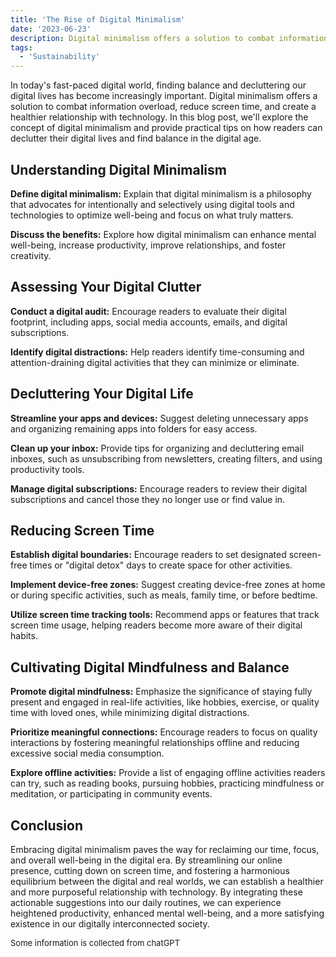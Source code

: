 ```yaml
---
title: 'The Rise of Digital Minimalism'
date: '2023-06-23'
description: Digital minimalism offers a solution to combat information overload, reduce screen time, etc.
tags:
  - 'Sustainability'
---
```


In today's fast-paced digital world, finding balance and decluttering our digital lives has become increasingly important. Digital minimalism offers a solution to combat information overload, reduce screen time, and create a healthier relationship with technology. In this blog post, we'll explore the concept of digital minimalism and provide practical tips on how readers can declutter their digital lives and find balance in the digital age.

## Understanding Digital Minimalism

**Define digital minimalism:** Explain that digital minimalism is a philosophy that advocates for intentionally and selectively using digital tools and technologies to optimize well-being and focus on what truly matters.

**Discuss the benefits:** Explore how digital minimalism can enhance mental well-being, increase productivity, improve relationships, and foster creativity.

## Assessing Your Digital Clutter

**Conduct a digital audit:** Encourage readers to evaluate their digital footprint, including apps, social media accounts, emails, and digital subscriptions.

**Identify digital distractions:** Help readers identify time-consuming and attention-draining digital activities that they can minimize or eliminate.

## Decluttering Your Digital Life

**Streamline your apps and devices:** Suggest deleting unnecessary apps and organizing remaining apps into folders for easy access.

**Clean up your inbox:** Provide tips for organizing and decluttering email inboxes, such as unsubscribing from newsletters, creating filters, and using productivity tools.

**Manage digital subscriptions:** Encourage readers to review their digital subscriptions and cancel those they no longer use or find value in.

## Reducing Screen Time

**Establish digital boundaries:** Encourage readers to set designated screen-free times or "digital detox" days to create space for other activities.

**Implement device-free zones:** Suggest creating device-free zones at home or during specific activities, such as meals, family time, or before bedtime.

**Utilize screen time tracking tools:** Recommend apps or features that track screen time usage, helping readers become more aware of their digital habits.

## Cultivating Digital Mindfulness and Balance

**Promote digital mindfulness:** Emphasize the significance of staying fully present and engaged in real-life activities, like hobbies, exercise, or quality time with loved ones, while minimizing digital distractions.

**Prioritize meaningful connections:** Encourage readers to focus on quality interactions by fostering meaningful relationships offline and reducing excessive social media consumption.

**Explore offline activities:** Provide a list of engaging offline activities readers can try, such as reading books, pursuing hobbies, practicing mindfulness or meditation, or participating in community events.

## Conclusion

Embracing digital minimalism paves the way for reclaiming our time, focus, and overall well-being in the digital era. By streamlining our online presence, cutting down on screen time, and fostering a harmonious equilibrium between the digital and real worlds, we can establish a healthier and more purposeful relationship with technology. By integrating these actionable suggestions into our daily routines, we can experience heightened productivity, enhanced mental well-being, and a more satisfying existence in our digitally interconnected society.

<font size="2">Some information is collected from chatGPT</font>
